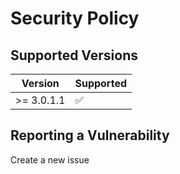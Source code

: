 # Security Policy

## Supported Versions

| Version     | Supported          |
| ----------- | ------------------ |
| >= 3.0.1.1  | :white_check_mark: |

## Reporting a Vulnerability

Create a new issue
